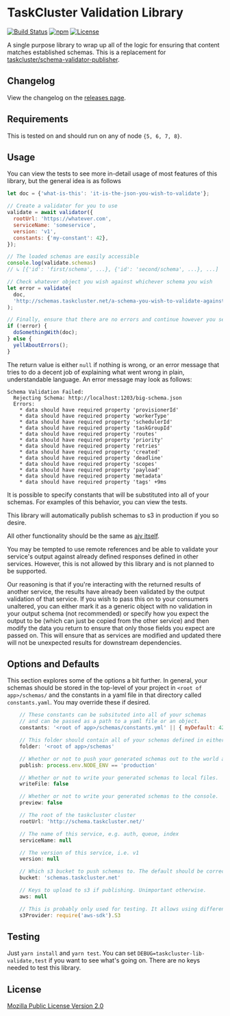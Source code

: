 TaskCluster Validation Library
==============================

[![Build Status](https://travis-ci.org/taskcluster/taskcluster-lib-validate.svg?branch=master)](https://travis-ci.org/taskcluster/taskcluster-lib-validate)
[![npm](https://img.shields.io/npm/v/taskcluster-lib-validate.svg?maxAge=2592000)](https://www.npmjs.com/package/taskcluster-lib-validate)
[![License](https://img.shields.io/badge/license-MPL%202.0-orange.svg)](http://mozilla.org/MPL/2.0)

A single purpose library to wrap up all of the logic for ensuring that
content matches established schemas. This is a replacement for
[taskcluster/schema-validator-publisher](https://github.com/taskcluster/schema-validator-publisher/blob/master/package.json).

Changelog
---------
View the changelog on the [releases page](https://github.com/taskcluster/taskcluster-lib-validate/releases).

Requirements
------------

This is tested on and should run on any of node `{5, 6, 7, 8}`.

Usage
-----

You can view the tests to see more in-detail usage of most features of this library, but the general idea is as follows

```javascript
let doc = {'what-is-this': 'it-is-the-json-you-wish-to-validate'};

// Create a validator for you to use
validate = await validator({
  rootUrl: 'https://whatever.com',
  serviceName: 'someservice',
  version: 'v1',
  constants: {'my-constant': 42},
});

// The loaded schemas are easily accessible
console.log(validate.schemas)
// ↳ [{'id': 'first/schema', ...}, {'id': 'second/schema', ...}, ...]

// Check whatever object you wish against whichever schema you wish
let error = validate(
  doc,
  'http://schemas.taskcluster.net/a-schema-you-wish-to-validate-against'
);

// Finally, ensure that there are no errors and continue however you see fit
if (!error) {
  doSomethingWith(doc);
} else {
  yellAboutErrors();
}
```

The return value is either `null` if nothing is wrong, or an error message that tries to
do a decent job of explaining what went wrong in plain, understandable language. An
error message may look as follows:

```
Schema Validation Failed:
  Rejecting Schema: http://localhost:1203/big-schema.json
  Errors:
    * data should have required property 'provisionerId'
    * data should have required property 'workerType'
    * data should have required property 'schedulerId'
    * data should have required property 'taskGroupId'
    * data should have required property 'routes'
    * data should have required property 'priority'
    * data should have required property 'retries'
    * data should have required property 'created'
    * data should have required property 'deadline'
    * data should have required property 'scopes'
    * data should have required property 'payload'
    * data should have required property 'metadata'
    * data should have required property 'tags' +9ms
```

It is possible to specify constants that will be substituted into all of your schemas.
For examples of this behavior, you can view the tests.

This library will automatically publish schemas to s3 in production if you so desire.

All other functionality should be the same as [ajv itself](https://www.npmjs.com/package/ajv).

You may be tempted to use remote references and be able to validate your service's output
against already defined responses defined in other services. However, this is not allowed by
this library and is not planned to be supported.

Our reasoning is that if you're interacting with the returned results of another service,
the results have already been validated by the output validation of that service. If you wish
to pass this on to your consumers unaltered, you can either mark it as a generic object with
no validation in your output schema (not recommended) or specify how you expect the output to
be (which can just be copied from the other service) and then modify the data you return to
ensure that only those fields you expect are passed on. This will ensure that as services are
modified and updated there will not be unexpected results for downstream dependencies.


Options and Defaults
--------------------

This section explores some of the options a bit further. In general, your schemas should be
stored in the top-level of your project in `<root of app>/schemas/` and the constants in a yaml file in
that directory called `constants.yaml`. You may override these if desired.

```js
    // These constants can be subsituted into all of your schemas
    // and can be passed as a path to a yaml file or an object.
    constants: '<root of app>/schemas/constants.yml' || { myDefault: 42 }

    // This folder should contain all of your schemas defined in either json or yaml.
    folder: '<root of app>/schemas'

    // Whether or not to push your generated schemas out to the world at large.
    publish: process.env.NODE_ENV == 'production'

    // Whether or not to write your generated schemas to local files.
    writeFile: false

    // Whether or not to write your generated schemas to the console.
    preview: false

    // The root of the taskcluster cluster
    rootUrl: 'http://schema.taskcluster.net/'

    // The name of this service, e.g. auth, queue, index
    serviceName: null

    // The version of this service, i.e. v1
    version: null

    // Which s3 bucket to push schemas to. The default should be correct.
    bucket: 'schemas.taskcluster.net'

    // Keys to upload to s3 if publishing. Unimportant otherwise.
    aws: null

    // This is probably only used for testing. It allows using different libraries for s3.
    s3Provider: require('aws-sdk').S3
```

Testing
-------

Just `yarn install` and `yarn test`. You can set `DEBUG=taskcluster-lib-validate,test` if you want to see what's going on.
There are no keys needed to test this library.

License
-------

[Mozilla Public License Version 2.0](https://github.com/taskcluster/taskcluster-lib-validate/blob/master/LICENSE)
